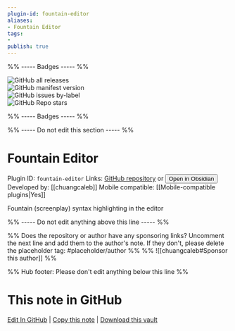 ```yaml
---
plugin-id: fountain-editor
aliases:
- Fountain Editor
tags: 
- 
publish: true
---
```


%% ----- Badges ----- %%

![GitHub all releases](https://img.shields.io/github/downloads/chuangcaleb/obsidian-fountain-editor/total?color=573E7A&logo=github&style=for-the-badge)   
![GitHub manifest version](https://img.shields.io/github/manifest-json/v/chuangcaleb/obsidian-fountain-editor?color=573E7A&logo=github&style=for-the-badge)   
![GitHub issues by-label](https://img.shields.io/github/issues/chuangcaleb/obsidian-fountain-editor/help%20wanted?color=573E7A&logo=github&style=for-the-badge)   
![GitHub Repo stars](https://img.shields.io/github/stars/chuangcaleb/obsidian-fountain-editor?color=573E7A&logo=github&style=for-the-badge)

%% ----- Badges ----- %%

%% ----- Do not edit this section ----- %%

# Fountain Editor

Plugin ID: `fountain-editor`
Links: [GitHub repository](https://github.com/chuangcaleb/obsidian-fountain-editor) or [<button id=HH>Open in Obsidian</button>](obsidian://show-plugin?id=fountain-editor)
Developed by: [[chuangcaleb]]
Mobile compatible: [[Mobile-compatible plugins|Yes]]

Fountain (screenplay) syntax highlighting in the editor

%% ----- Do not edit anything above this line ----- %% 

%% Does the repository or author have any sponsoring links? Uncomment the next line and add them to the author's note. If they don't, please delete the placeholder tag: #placeholder/author %%
%% ![[chuangcaleb#Sponsor this author]] %%

%% Hub footer: Please don't edit anything below this line %%

# This note in GitHub

<span class="git-footer">[Edit In GitHub](https://github.dev/obsidian-community/obsidian-hub/blob/main/02%20-%20Community%20Expansions/02.05%20All%20Community%20Expansions/Plugins/fountain-editor.md "git-hub-edit-note") | [Copy this note](https://raw.githubusercontent.com/obsidian-community/obsidian-hub/main/02%20-%20Community%20Expansions/02.05%20All%20Community%20Expansions/Plugins/fountain-editor.md "git-hub-copy-note") | [Download this vault](https://github.com/obsidian-community/obsidian-hub/archive/refs/heads/main.zip "git-hub-download-vault") </span>
